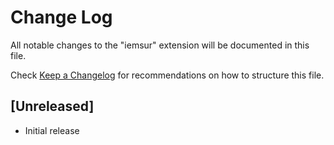 # Change Log

All notable changes to the "iemsur" extension will be documented in this file.

Check [Keep a Changelog](http://keepachangelog.com/) for recommendations on how to structure this file.

## [Unreleased]

- Initial release